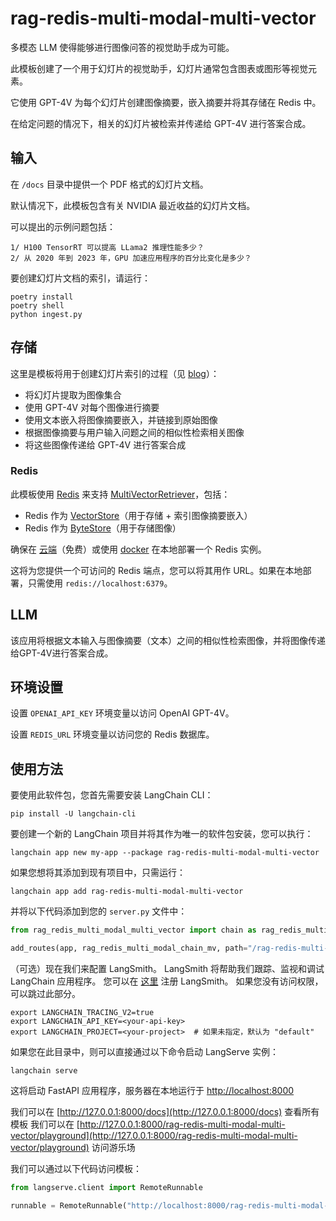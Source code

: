 # rag-redis-multi-modal-multi-vector

多模态 LLM 使得能够进行图像问答的视觉助手成为可能。

此模板创建了一个用于幻灯片的视觉助手，幻灯片通常包含图表或图形等视觉元素。

它使用 GPT-4V 为每个幻灯片创建图像摘要，嵌入摘要并将其存储在 Redis 中。

在给定问题的情况下，相关的幻灯片被检索并传递给 GPT-4V 进行答案合成。

## 输入

在 `/docs` 目录中提供一个 PDF 格式的幻灯片文档。

默认情况下，此模板包含有关 NVIDIA 最近收益的幻灯片文档。

可以提出的示例问题包括：
```
1/ H100 TensorRT 可以提高 LLama2 推理性能多少？
2/ 从 2020 年到 2023 年，GPU 加速应用程序的百分比变化是多少？
```

要创建幻灯片文档的索引，请运行：
```
poetry install
poetry shell
python ingest.py
```

## 存储

这里是模板将用于创建幻灯片索引的过程（见 [blog](https://blog.langchain.dev/multi-modal-rag-template/)）：

* 将幻灯片提取为图像集合
* 使用 GPT-4V 对每个图像进行摘要
* 使用文本嵌入将图像摘要嵌入，并链接到原始图像
* 根据图像摘要与用户输入问题之间的相似性检索相关图像
* 将这些图像传递给 GPT-4V 进行答案合成

### Redis
此模板使用 [Redis](https://redis.com) 来支持 [MultiVectorRetriever](https://python.langchain.com/docs/modules/data_connection/retrievers/multi_vector)，包括：
- Redis 作为 [VectorStore](https://python.langchain.com/docs/integrations/vectorstores/redis)（用于存储 + 索引图像摘要嵌入）
- Redis 作为 [ByteStore](https://python.langchain.com/docs/integrations/stores/redis)（用于存储图像）

确保在 [云端](https://redis.com/try-free)（免费）或使用 [docker](https://redis.io/docs/install/install-stack/docker/) 在本地部署一个 Redis 实例。

这将为您提供一个可访问的 Redis 端点，您可以将其用作 URL。如果在本地部署，只需使用 `redis://localhost:6379`。

## LLM

该应用将根据文本输入与图像摘要（文本）之间的相似性检索图像，并将图像传递给GPT-4V进行答案合成。

## 环境设置

设置 `OPENAI_API_KEY` 环境变量以访问 OpenAI GPT-4V。

设置 `REDIS_URL` 环境变量以访问您的 Redis 数据库。

## 使用方法

要使用此软件包，您首先需要安装 LangChain CLI：

```shell
pip install -U langchain-cli
```

要创建一个新的 LangChain 项目并将其作为唯一的软件包安装，您可以执行：

```shell
langchain app new my-app --package rag-redis-multi-modal-multi-vector
```

如果您想将其添加到现有项目中，只需运行：

```shell
langchain app add rag-redis-multi-modal-multi-vector
```

并将以下代码添加到您的 `server.py` 文件中：
```python
from rag_redis_multi_modal_multi_vector import chain as rag_redis_multi_modal_chain_mv

add_routes(app, rag_redis_multi_modal_chain_mv, path="/rag-redis-multi-modal-multi-vector")
```

（可选）现在我们来配置 LangSmith。 
LangSmith 将帮助我们跟踪、监视和调试 LangChain 应用程序。 
您可以在 [这里](https://smith.langchain.com/) 注册 LangSmith。 
如果您没有访问权限，可以跳过此部分。

```shell
export LANGCHAIN_TRACING_V2=true
export LANGCHAIN_API_KEY=<your-api-key>
export LANGCHAIN_PROJECT=<your-project>  # 如果未指定，默认为 "default"
```

如果您在此目录中，则可以直接通过以下命令启动 LangServe 实例：

```shell
langchain serve
```

这将启动 FastAPI 应用程序，服务器在本地运行于 
[http://localhost:8000](http://localhost:8000)

我们可以在 [http://127.0.0.1:8000/docs](http://127.0.0.1:8000/docs) 查看所有模板
我们可以在 [http://127.0.0.1:8000/rag-redis-multi-modal-multi-vector/playground](http://127.0.0.1:8000/rag-redis-multi-modal-multi-vector/playground) 访问游乐场  

我们可以通过以下代码访问模板：

```python
from langserve.client import RemoteRunnable

runnable = RemoteRunnable("http://localhost:8000/rag-redis-multi-modal-multi-vector")
```